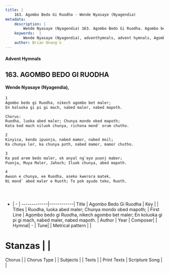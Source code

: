 ```yaml
---
title: |
    163. Agombo Bedo Gi Ruodha - Wende Nyasaye (Nyagendia)
metadata:
    description: |
        Wende Nyasaye (Nyagendia) 163. Agombo Bedo Gi Ruodha. Agombo bedo gi Ruodha, nikech agombo bet maler;  En koluoka gi pi gi mach, nabed maler, nabed mapoth.  Chorus: Ruodha, luoka abed maler; Chunya mondo obed mapoth;  Kata kod mach niluok chunya, richona mond` orum chutho.  
    keywords:  |
        Wende Nyasaye (Nyagendia), adventhymnals, advent hymnals, Agombo Bedo Gi Ruodha, Agombo bedo gi Ruodha, nikech agombo bet maler;  En koluoka gi pi gi mach, nabed maler, nabed mapoth.. Ruodha, luoka abed maler; Chunya mondo obed mapoth; 
    author: Brian Onang'o
---
```


#### Advent Hymnals
## 163. AGOMBO BEDO GI RUODHA
####  Wende Nyasaye (Nyagendia),

```txt
1
Agombo bedo gi Ruodha, nikech agombo bet maler; 
En koluoka gi pi gi mach, nabed maler, nabed mapoth.

Chorus:
Ruodha, luoka abed maler; Chunya mondo obed mapoth; 
Kata kod mach niluok chunya, richona mond` orum chutho.

2
Kinyisa, kendo ipuonja, nabed mamor, nabed moil; 
Ka chunya ler, ka chunya poth, nabed mamor, mamor chutho.

3
Ka pod arem bedo maler, ok anyal ng`eyo puonj maber;
Puonja, Muya Maler, Jahoch; Iluok chunya, abed mapoth.

4
Awuon e chunya, ee Ruodha, aseko kwerora matek, 
Ni mond` abed maler e Ruoth; To pok ayudo teko, Ruoth.





```

- |   -  |
-------------|------------|
Title | Agombo Bedo Gi Ruodha |
Key |  |
Titles | Ruodha, luoka abed maler; Chunya mondo obed mapoth;  |
First Line | Agombo bedo gi Ruodha, nikech agombo bet maler;  En koluoka gi pi gi mach, nabed maler, nabed mapoth. |
Author | 
Year | 
Composer| |
Hymnal|  - |
Tune|  |
Metrical pattern | |
# Stanzas |  |
Chorus |  |
Chorus Type |  |
Subjects | |
Texts |  |
Print Texts | 
Scripture Song |  |
    
